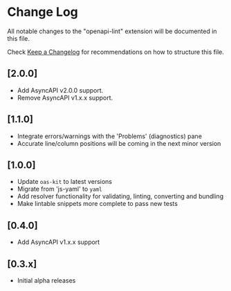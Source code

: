 # Change Log
All notable changes to the "openapi-lint" extension will be documented in this file.

Check [Keep a Changelog](http://keepachangelog.com/) for recommendations on how to structure this file.

## [2.0.0]
- Add AsyncAPI v2.0.0 support.
- Remove AsyncAPI v1.x.x support.

## [1.1.0]
- Integrate errors/warnings with the 'Problems' (diagnostics) pane
- Accurate line/column positions will be coming in the next minor version

## [1.0.0]
- Update `oas-kit` to latest versions
- Migrate from 'js-yaml' to `yaml`
- Add resolver functionality for validating, linting, converting and bundling
- Make lintable snippets more complete to pass new tests

## [0.4.0]
- Add AsyncAPI v1.x.x support

## [0.3.x]
- Initial alpha releases
